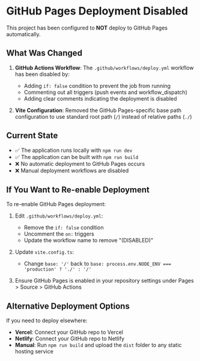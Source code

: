 # GitHub Pages Deployment Disabled

This project has been configured to **NOT** deploy to GitHub Pages automatically.

## What Was Changed

1. **GitHub Actions Workflow**: The `.github/workflows/deploy.yml` workflow has been disabled by:
   - Adding `if: false` condition to prevent the job from running
   - Commenting out all triggers (push events and workflow_dispatch)
   - Adding clear comments indicating the deployment is disabled

2. **Vite Configuration**: Removed the GitHub Pages-specific base path configuration to use standard root path (`/`) instead of relative paths (`./`)

## Current State

- ✅ The application runs locally with `npm run dev`
- ✅ The application can be built with `npm run build`
- ❌ No automatic deployment to GitHub Pages occurs
- ❌ Manual deployment workflows are disabled

## If You Want to Re-enable Deployment

To re-enable GitHub Pages deployment:

1. Edit `.github/workflows/deploy.yml`:
   - Remove the `if: false` condition
   - Uncomment the `on:` triggers
   - Update the workflow name to remove "(DISABLED)"

2. Update `vite.config.ts`:
   - Change `base: '/'` back to `base: process.env.NODE_ENV === 'production' ? './' : '/'`

3. Ensure GitHub Pages is enabled in your repository settings under Pages > Source > GitHub Actions

## Alternative Deployment Options

If you need to deploy elsewhere:
- **Vercel**: Connect your GitHub repo to Vercel
- **Netlify**: Connect your GitHub repo to Netlify  
- **Manual**: Run `npm run build` and upload the `dist` folder to any static hosting service